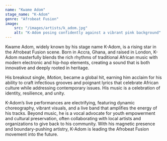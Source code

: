 ```yaml
---
name: "Kwame Adom"
stage_name: "K-Adom"
genre: "Afrobeat Fusion"
image: 
    src: "/images/artists/k_adom.jpg"
    alt: "K-Adom posing confidently against a vibrant pink background"
---
```


Kwame Adom, widely known by his stage name K-Adom, is a rising star in the Afrobeat Fusion scene. Born in Accra, Ghana, and raised in London, K-Adom masterfully blends the rich rhythms of traditional African music with modern electronic and hip-hop elements, creating a sound that is both innovative and deeply rooted in heritage.

His breakout single, *Motion*, became a global hit, earning him acclaim for his ability to craft infectious grooves and poignant lyrics that celebrate African culture while addressing contemporary issues. His music is a celebration of identity, resilience, and unity.

K-Adom’s live performances are electrifying, featuring dynamic choreography, vibrant visuals, and a live band that amplifies the energy of his tracks. Beyond music, he is a vocal advocate for youth empowerment and cultural preservation, often collaborating with local artists and organizations to give back to his community. With his magnetic presence and boundary-pushing artistry, K-Adom is leading the Afrobeat Fusion movement into the future.

